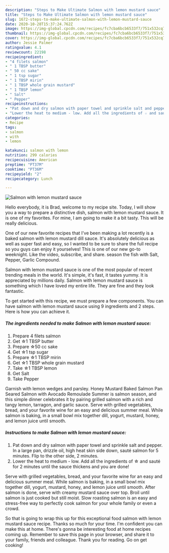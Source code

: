```yaml
---
description: "Steps to Make Ultimate Salmon with lemon mustard sauce"
title: "Steps to Make Ultimate Salmon with lemon mustard sauce"
slug: 1672-steps-to-make-ultimate-salmon-with-lemon-mustard-sauce
date: 2020-10-28T15:37:24.762Z
image: https://img-global.cpcdn.com/recipes/fc7cba6bcb6533f7/751x532cq70/salmon-with-lemon-mustard-sauce-recipe-main-photo.jpg
thumbnail: https://img-global.cpcdn.com/recipes/fc7cba6bcb6533f7/751x532cq70/salmon-with-lemon-mustard-sauce-recipe-main-photo.jpg
cover: https://img-global.cpcdn.com/recipes/fc7cba6bcb6533f7/751x532cq70/salmon-with-lemon-mustard-sauce-recipe-main-photo.jpg
author: Jessie Palmer
ratingvalue: 4.1
reviewcount: 22198
recipeingredient:
- "4 filets salmon"
- " 1 TBSP butter"
- " 50 cc sake"
- " 1 tsp sugar"
- " 1 TBSP mirin"
- " 1 TBSP whole grain mustard"
- " 1 TBSP lemon"
- " Salt"
- " Pepper"
recipeinstructions:
- "Pat down and dry salmon with paper towel and sprinkle salt and pepper. In a large pan, drizzle oil, high heat skin side down, sauté salmon for 5 minutes. Flip to the other side, 2 minutes."
- "Lower the heat to medium - low. Add all the ingredients of ☆ and sauté for 2 minutes until the sauce thickens and you are done!"
categories:
- Recipe
tags:
- salmon
- with
- lemon

katakunci: salmon with lemon 
nutrition: 299 calories
recipecuisine: American
preptime: "PT37M"
cooktime: "PT36M"
recipeyield: "2"
recipecategory: Lunch

---
```



![Salmon with lemon mustard sauce](https://img-global.cpcdn.com/recipes/fc7cba6bcb6533f7/751x532cq70/salmon-with-lemon-mustard-sauce-recipe-main-photo.jpg)

Hello everybody, it is Brad, welcome to my recipe site. Today, I will show you a way to prepare a distinctive dish, salmon with lemon mustard sauce. It is one of my favorites. For mine, I am going to make it a bit tasty. This will be really delicious.

One of our new favorite recipes that I&#39;ve been making a lot recently is a baked salmon with lemon mustard dill sauce. It&#39;s absolutely delicious as well as super fast and easy, so I wanted to be sure to share the full recipe so you guys can enjoy it yourselves! This is one of our new go-to weeknight. Like the video, subscribe, and share. season the fish with Salt, Pepper, Garlic Compound.

Salmon with lemon mustard sauce is one of the most popular of recent trending meals in the world. It's simple, it's fast, it tastes yummy. It is appreciated by millions daily. Salmon with lemon mustard sauce is something which I have loved my entire life. They are fine and they look fantastic.


To get started with this recipe, we must prepare a few components. You can have salmon with lemon mustard sauce using 9 ingredients and 2 steps. Here is how you can achieve it.

<!--inarticleads1-->

##### The ingredients needed to make Salmon with lemon mustard sauce:

1. Prepare 4 filets salmon
1. Get  ☆1 TBSP butter
1. Prepare  ☆50 cc sake
1. Get  ☆1 tsp sugar
1. Prepare  ☆1 TBSP mirin
1. Get  ☆1 TBSP whole grain mustard
1. Take  ☆1 TBSP lemon
1. Get  Salt
1. Take  Pepper


Garnish with lemon wedges and parsley. Honey Mustard Baked Salmon Pan Seared Salmon with Avocado Remoulade Summer is salmon season, and this simple dinner celebrates it by pairing grilled salmon with a rich and tangy lemon, tarragon, and garlic sauce. Serve with grilled vegetables, bread, and your favorite wine for an easy and delicious summer meal. While salmon is baking, in a small bowl mix together dill, yogurt, mustard, honey, and lemon juice until smooth. 

<!--inarticleads2-->

##### Instructions to make Salmon with lemon mustard sauce:

1. Pat down and dry salmon with paper towel and sprinkle salt and pepper. In a large pan, drizzle oil, high heat skin side down, sauté salmon for 5 minutes. Flip to the other side, 2 minutes.
1. Lower the heat to medium - low. Add all the ingredients of ☆ and sauté for 2 minutes until the sauce thickens and you are done!


Serve with grilled vegetables, bread, and your favorite wine for an easy and delicious summer meal. While salmon is baking, in a small bowl mix together dill, yogurt, mustard, honey, and lemon juice until smooth. After salmon is done, serve with creamy mustard sauce over top. Broil until salmon is just cooked but still moist. Slow roasting salmon is an easy and stress-free way to perfectly cook salmon for your whole family or even a crowd. 

So that is going to wrap this up for this exceptional food salmon with lemon mustard sauce recipe. Thanks so much for your time. I'm confident you can make this at home. There's gonna be interesting food at home recipes coming up. Remember to save this page in your browser, and share it to your family, friends and colleague. Thank you for reading. Go on get cooking!
